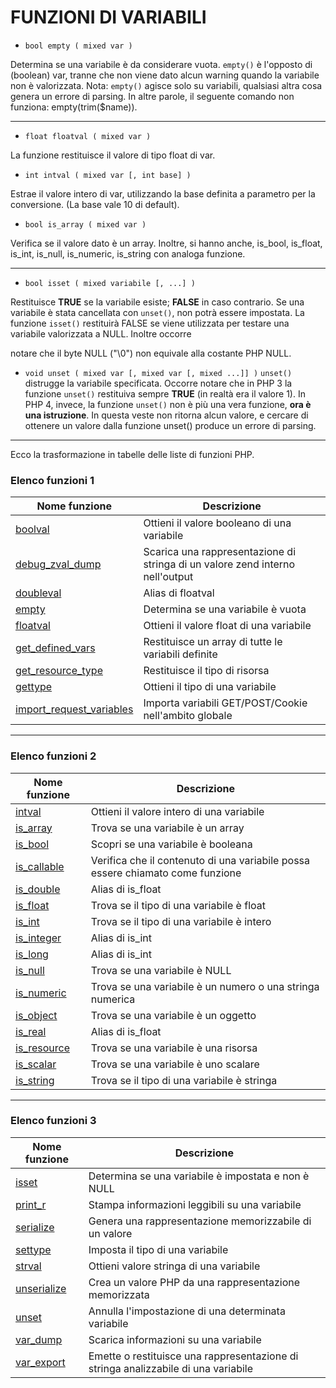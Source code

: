# FUNZIONI DI VARIABILI

* `bool empty ( mixed var )`

Determina se una variabile è da considerare vuota. `empty()` è l'opposto di (boolean) var, tranne che
non viene dato alcun warning quando la variabile non è valorizzata. Nota: `empty()` agisce solo su
variabili, qualsiasi altra cosa genera un errore di parsing. In altre parole, il seguente comando non
funziona: empty(trim($name)).

---

* `float floatval ( mixed var )`

La funzione restituisce il valore di tipo float di var.

* `int intval ( mixed var [, int base] )`

Estrae il valore intero di var, utilizzando la base definita a parametro per la conversione. (La base
vale 10 di default).

* `bool is_array ( mixed var )`

Verifica se il valore dato è un array.
Inoltre, si hanno anche, is_bool, is_float, is_int, is_null, is_numeric, is_string con analoga funzione.

---

* `bool isset ( mixed variabile [, ...] )`

Restituisce **TRUE** se la variabile esiste; **FALSE** in caso contrario.
Se una variabile è stata cancellata con `unset()`, non potrà essere impostata. La funzione `isset()`
restituirà FALSE se viene utilizzata per testare una variabile valorizzata a NULL. Inoltre occorre

notare che il byte NULL ("\0") non equivale alla costante PHP NULL.

* `void unset ( mixed var [, mixed var [, mixed ...]] )`
`unset()` distrugge la variabile specificata. Occorre notare che in PHP 3 la funzione `unset()` restituiva
sempre **TRUE** (in realtà era il valore 1). In PHP 4, invece, la funzione `unset()` non è più una vera
funzione, __ora è una istruzione__. In questa veste non ritorna alcun valore, e cercare di ottenere un
valore dalla funzione unset() produce un errore di parsing.

---
Ecco la trasformazione in tabelle delle liste di funzioni PHP.

### Elenco funzioni 1

| Nome funzione | Descrizione |
|---------------|-------------|
| [boolval](http://www.php.net/manual/en/function.boolval.php) | Ottieni il valore booleano di una variabile |
| [debug_zval_dump](http://www.php.net/manual/en/function.debug-zval-dump.php) | Scarica una rappresentazione di stringa di un valore zend interno nell'output |
| [doubleval](http://www.php.net/manual/en/function.doubleval.php) | Alias di floatval |
| [empty](http://www.php.net/manual/en/function.empty.php) | Determina se una variabile è vuota |
| [floatval](http://www.php.net/manual/en/function.floatval.php) | Ottieni il valore float di una variabile |
| [get_defined_vars](http://www.php.net/manual/en/function.get-defined-vars.php) | Restituisce un array di tutte le variabili definite |
| [get_resource_type](http://www.php.net/manual/en/function.get-resource-type.php) | Restituisce il tipo di risorsa |
| [gettype](http://www.php.net/manual/en/function.gettype.php) | Ottieni il tipo di una variabile |
| [import_request_variables](http://www.php.net/manual/en/function.import-request-variables.php) | Importa variabili GET/POST/Cookie nell'ambito globale |

---

### Elenco funzioni 2

| Nome funzione | Descrizione |
|---------------|-------------|
| [intval](http://www.php.net/manual/en/function.intval.php) | Ottieni il valore intero di una variabile |
| [is_array](http://www.php.net/manual/en/function.is-array.php) | Trova se una variabile è un array |
| [is_bool](http://www.php.net/manual/en/function.is-bool.php) | Scopri se una variabile è booleana |
| [is_callable](http://www.php.net/manual/en/function.is-callable.php) | Verifica che il contenuto di una variabile possa essere chiamato come funzione |
| [is_double](http://www.php.net/manual/en/function.is-double.php) | Alias di is_float |
| [is_float](http://www.php.net/manual/en/function.is-float.php) | Trova se il tipo di una variabile è float |
| [is_int](http://www.php.net/manual/en/function.is-int.php) | Trova se il tipo di una variabile è intero |
| [is_integer](http://www.php.net/manual/en/function.is-integer.php) | Alias di is_int |
| [is_long](http://www.php.net/manual/en/function.is-long.php) | Alias di is_int |
| [is_null](http://www.php.net/manual/en/function.is-null.php) | Trova se una variabile è NULL |
| [is_numeric](http://www.php.net/manual/en/function.is-numeric.php) | Trova se una variabile è un numero o una stringa numerica |
| [is_object](http://www.php.net/manual/en/function.is-object.php) | Trova se una variabile è un oggetto |
| [is_real](http://www.php.net/manual/en/function.is-real.php) | Alias di is_float |
| [is_resource](http://www.php.net/manual/en/function.is-resource.php) | Trova se una variabile è una risorsa |
| [is_scalar](http://www.php.net/manual/en/function.is-scalar.php) | Trova se una variabile è uno scalare |
| [is_string](http://www.php.net/manual/en/function.is-string.php) | Trova se il tipo di una variabile è stringa |

---

### Elenco funzioni 3

| Nome funzione | Descrizione |
|---------------|-------------|
| [isset](http://www.php.net/manual/en/function.isset.php) | Determina se una variabile è impostata e non è NULL |
| [print_r](http://www.php.net/manual/en/function.print-r.php) | Stampa informazioni leggibili su una variabile |
| [serialize](http://www.php.net/manual/en/function.serialize.php) | Genera una rappresentazione memorizzabile di un valore |
| [settype](http://www.php.net/manual/en/function.settype.php) | Imposta il tipo di una variabile |
| [strval](http://www.php.net/manual/en/function.strval.php) | Ottieni valore stringa di una variabile |
| [unserialize](http://www.php.net/manual/en/function.unserialize.php) | Crea un valore PHP da una rappresentazione memorizzata |
| [unset](http://www.php.net/manual/en/function.unset.php) | Annulla l'impostazione di una determinata variabile |
| [var_dump](http://www.php.net/manual/en/function.var-dump.php) | Scarica informazioni su una variabile |
| [var_export](http://www.php.net/manual/en/function.var-export.php) | Emette o restituisce una rappresentazione di stringa analizzabile di una variabile |
